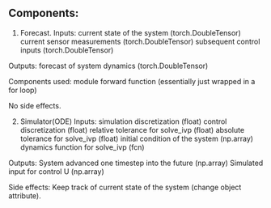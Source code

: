 ## Components:

1. Forecast. 
Inputs:
current state of the system (torch.DoubleTensor)
current sensor measurements (torch.DoubleTensor)
subsequent control inputs (torch.DoubleTensor)

Outputs: 
forecast of system dynamics (torch.DoubleTensor)

Components used:
module forward function (essentially just wrapped in a for loop)

No side effects.

2. Simulator(ODE)
Inputs:
simulation discretization (float)
control discretization (float)
relative tolerance for solve_ivp (float)
absolute tolerance for solve_ivp (float)
initial condition of the system (np.array)
dynamics function for solve_ivp (fcn)

Outputs:
System advanced one timestep into the future (np.array)
Simulated input for control U (np.array)

Side effects: Keep track of current state of the system (change object attribute). 
